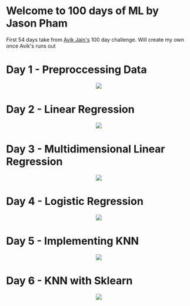 # Welcome to 100 days of ML by Jason Pham

First 54 days take from [Avik Jain's](https://github.com/Avik-Jain/100-Days-Of-ML-Code) 100 day challenge. Will create my own once Avik's runs out


# Day 1 - Preproccessing Data

<p align="center">
  <img src="images/day1.png"/>
</p>

# Day 2 - Linear Regression

<p align="center">
  <img src="images/day2.png"/>
</p>

# Day 3 - Multidimensional Linear Regression

<p align="center">
  <img src="images/day3.png"/>
</p>

# Day 4 - Logistic Regression

<p align="center">
  <img src="images/day4.png"/>
</p>

# Day 5 - Implementing KNN

<p align="center">
  <img src="images/day5.png"/>
</p>

# Day 6 - KNN with Sklearn

<p align="center">
  <img src="images/day6.png"/>
</p>